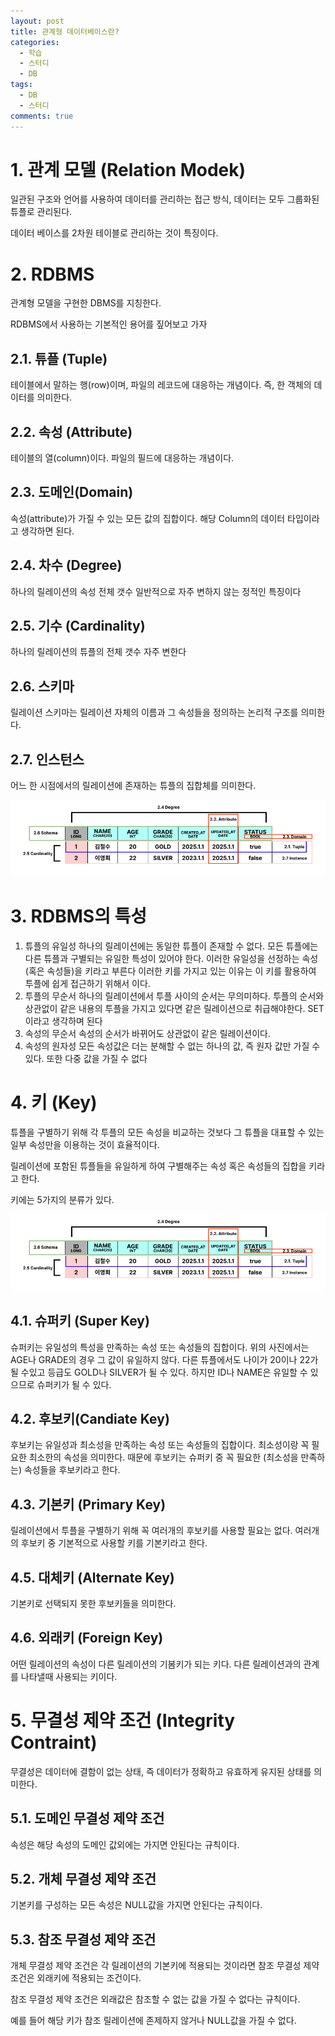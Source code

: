 ```yaml
---
layout: post
title: 관계형 데이터베이스란?
categories:
  - 학습
  - 스터디
  - DB
tags:
  - DB
  - 스터디
comments: true
---
```

# 1. 관계 모델 (Relation Modek)

일관된 구조와 언어를 사용하여 데이터를 관리하는 접근 방식, 데이터는 모두 그룹화된 튜플로 관리된다.

데이터 베이스를 2차원 테이블로 관리하는 것이 특징이다.

# 2. RDBMS
관계형 모델을 구현한 DBMS를 지칭한다.

RDBMS에서 사용하는 기본적인 용어를 짚어보고 가자

## 2.1. 튜플 (Tuple)
테이블에서 말하는 행(row)이며, 파일의 레코드에 대응하는 개념이다. 즉, 한 객체의 데이터를 의미한다.

## 2.2. 속성 (Attribute)
테이블의 열(column)이다. 파일의 필드에 대응하는 개념이다.

## 2.3. 도메인(Domain)
속성(attribute)가 가질 수 있는 모든 값의 집합이다. 해당 Column의 데이터 타입이라고 생각하면 된다.

## 2.4. 차수 (Degree)
하나의 릴레이션의 속성 전체 갯수
일반적으로 자주 변하지 않는 정적인 특징이다

## 2.5. 기수 (Cardinality)
하나의 릴레이션의 튜플의 전체 갯수
자주 변한다

## 2.6. 스키마
릴레이션 스키마는 릴레이션 자체의 이름과 그 속성들을 정의하는 논리적 구조를 의미한다.

## 2.7. 인스턴스
어느 한 시점에서의 릴레이션에 존재하는 튜플의 집합체를 의미한다.

![relation.jpg](../assets/img/post/2025-01-02/relation.jpg)

# 3. RDBMS의 특성

1. 튜플의 유일성
   하나의 릴레이션에는 동일한 튜플이 존재할 수 없다.
   모든 튜플에는 다른 튜플과 구별되는 유일한 특성이 있어야 한다.
   이러한 유일성을 선정하는 속성 (혹은 속성들)을 키라고 부른다
   이러한 키를 가지고 있는 이유는 이 키를 활용하여 투플에 쉽게 접근하기 위해서 이다.
2. 투플의 무순서
   하나의 릴레이션에서 투플 사이의 순서는 무의미하다.
   투플의 순서와 상관없이 같은 내용의 투플을 가지고 있다면 같은 릴레이션으로 취급해야한다.
   SET이라고 생각하며 된다
3. 속성의 무순서
   속성의 순서가 바뀌어도 상관없이 같은 릴레이션이다. 
4. 속성의 원자성
   모든 속성값은 더는 분해할 수 없는 하나의 값, 즉 원자 값만 가질 수 있다.
   또한 다중 값을 가질 수 없다

# 4. 키 (Key)
튜플을 구별하기 위해 각 투플의 모든 속성을 비교하는 것보다 그 튜플을 대표할 수 있는 일부 속성만을 이용하는 것이 효율적이다.

릴레이션에 포함된 튜플들을 유일하게 하여 구별해주는 속성 혹은 속성들의 집합을 키라고 한다.

키에는 5가지의 분류가 있다.

![relation.jpg](../assets/img/post/2025-01-02/relation.jpg)
## 4.1. 슈퍼키 (Super Key)
슈퍼키는 유일성의 특성을 만족하는 속성 또는 속성들의 집합이다.
위의 사진에서는  AGE나 GRADE의 경우 그 값이 유일하지 않다. 다른 튜플에서도 나이가 20이나 22가 될 수있고 등급도 GOLD나 SILVER가 될 수 있다. 하지만 ID나 NAME은 유일할 수 있으므로 슈퍼키가 될 수 있다.

## 4.2. 후보키(Candiate Key)
 후보키는 유일성과 최소성을 만족하는 속성 또는 속성들의 집합이다. 최소성이랑 꼭 필요한 최소한의 속성을 의미한다. 때문에 후보키는 슈퍼키 중 꼭 필요한 (최소성을 만족하는) 속성들을 후보키라고 한다.

## 4.3. 기본키 (Primary Key)
릴레이션에서 투플을 구별하기 위해 꼭 여러개의 후보키를 사용할 필요는 없다. 여러개의 후보키 중 기본적으로 사용할 키를 기본키라고 한다.

## 4.5. 대체키 (Alternate Key)
기본키로 선택되지 못한 후보키들을 의미한다.

## 4.6. 외래키 (Foreign Key)
어떤 릴레이션의 속성이 다른 릴레이션의 기봄키가 되는 키다. 다른 릴레이션과의 관계를 나타낼때 사용되는 키이다.

# 5. 무결성 제약 조건 (Integrity Contraint)

무결성은 데이터에 결함이 없는 상태, 즉 데이터가 정확하고 유효하게 유지된 상태를 의미한다.

## 5.1. 도메인 무결성 제약 조건
속성은 해당 속성의 도메인 값외에는 가지면 안된다는 규칙이다.

## 5.2. 개체 무결성 제약 조건
기본키를 구성하는 모든 속성은 NULL값을 가지면 안된다는 규칙이다.

## 5.3. 참조 무결성 제약 조건
개체 무결성 제약 조건은 각 릴레이션의 기본키에 적용되는 것이라면 참조 무결성 제약 조건은 외래키에 적용되는 조건이다.

참조 무결성 제약 조건은 외래값은 참조할 수 없는 값을 가질 수 없다는 규칙이다.

예를 들어 해당 키가 참조 릴레이션에 존제하지 않거나 NULL값을 가질 수 없다.